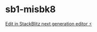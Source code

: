 # sb1-misbk8

[Edit in StackBlitz next generation editor ⚡️](https://stackblitz.com/~/github.com/noureddinemlaieh/sb1-misbk8)